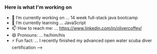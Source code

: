 ### Here is what I'm working on

- 🔭 I’m currently working on ... 14 week full-stack java bootcamp
- 🌱 I’m currently learning ... JavaScript 
- 📫 How to reach me: ... https://www.linkedin.com/in/olivercoffey/
- 😄 Pronouns: ... he/him/his
- ⚡ Fun fact: ... I recently finished my advanced open water scuba diver certification
-->
